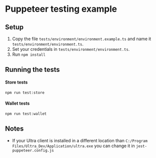 # Puppeteer testing example

## Setup

1. Copy the file `tests/environment/environment.example.ts` and name it `tests/environment/environment.ts`.
2. Set your credentials in `tests/environment/environment.ts`.
3. Run `npm install`

## Running the tests

#### Store tests

`npm run test:store`

#### Wallet tests

`npm run test:wallet`

## Notes

- If your Ultra client is installed in a different location than `C:/Program Files/Ultra_Dev/Application/ultra.exe` you can change it in `jest-puppeteer.config.js`
